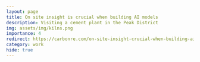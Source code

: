 ```yaml
---
layout: page
title: On site insight is crucial when building AI models
description: Visiting a cement plant in the Peak District
img: assets/img/kilns.png
importance: 4
redirect: https://carbonre.com/on-site-insight-crucial-when-building-ai-models/
category: work
hide: true
---
```



